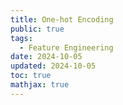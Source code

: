 ```yaml
---
title: One-hot Encoding
public: true
tags:
  - Feature Engineering
date: 2024-10-05
updated: 2024-10-05
toc: true
mathjax: true
---
```



